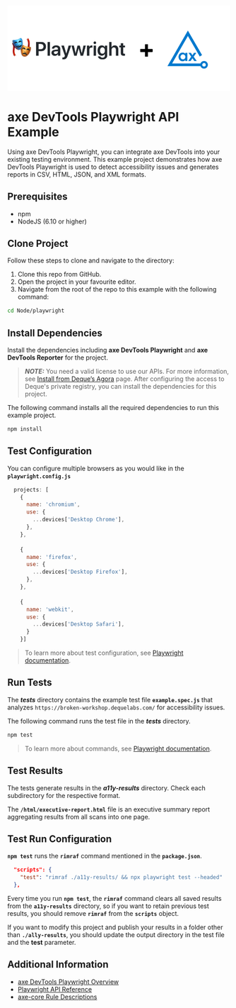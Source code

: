 ![logo](./docs/logo.png)

# axe DevTools Playwright API Example

Using axe DevTools Playwright, you can integrate axe DevTools into your existing testing environment. This example project demonstrates how axe DevTools Playwright is used to detect accessibility issues and generates reports in CSV, HTML, JSON, and XML formats.

## Prerequisites
- npm
- NodeJS (6.10 or higher)

## Clone Project

Follow these steps to clone and navigate to the directory:
1. Clone this repo from GitHub.
2. Open the project in your favourite editor.
3. Navigate from the root of the repo to this example with the following command:

```sh
cd Node/playwright
```

## Install Dependencies

Install the dependencies including **axe DevTools Playwright** and **axe DevTools Reporter** for the project.

> **_NOTE:_**
>You need a valid license to use our APIs. For more information, see [Install from Deque’s Agora](https://docs.deque.com/devtools-html/4.0.0/en/node-pl-install-agora) page. After configuring the access to Deque's private registry, you can install the dependencies for this project.

The following command installs all the required dependencies to run this example project.

```sh
npm install
```

## Test Configuration

You can configure multiple browsers as you would like in the **`playwright.config.js`**

```js
  projects: [
    {
      name: 'chromium',
      use: {
        ...devices['Desktop Chrome'],
      },
    },

    {
      name: 'firefox',
      use: {
        ...devices['Desktop Firefox'],
      },
    },

    {
      name: 'webkit',
      use: {
        ...devices['Desktop Safari'],
      }
    }]
```

>To learn more about test configuration, see [Playwright documentation](https://playwright.dev/docs/test-configuration).

## Run Tests

The **_tests_** directory contains the example test file **`example.spec.js`** that analyzes `https://broken-workshop.dequelabs.com/` for accessibility issues.

The following command runs the test file in the **_tests_** directory.

```sh
npm test
```

>To learn more about commands, see [Playwright documentation](https://playwright.dev/docs/test-cli).

## Test Results

The tests generate results in the **_a11y-results_** directory. Check each subdirectory for the respective format.

The **`/html/executive-report.html`** file is an executive summary report aggregating results from all scans into one page.


## Test Run Configuration

**`npm test`** runs the **`rimraf`** command mentioned in the **`package.json`**.

```json
  "scripts": {
    "test": "rimraf ./a11y-results/ && npx playwright test --headed"
  },
```

Every time you run **`npm test`**, the **`rimraf`** command clears all saved results from the **`a11y-results`** directory, so if you want to retain previous test results, you should remove **`rimraf`** from the **`scripts`** object. 

If you want to modify this project and publish your results in a folder other than **`./ally-results`**, you should update the output directory in the test file and the **test** parameter. 


## Additional Information

- [axe DevTools Playwright Overview](https://docs.deque.com/devtools-html/4.0.0/en/node-pl-overview)
- [Playwright API Reference](https://docs.deque.com/devtools-html/4.0.0/en/node-pl-ref-overview)
- [axe-core Rule Descriptions](https://github.com/dequelabs/axe-core/blob/master/doc/rule-descriptions.md)
